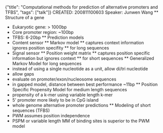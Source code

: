 {"title": "Computational methods for prediction of alternative promoters and TFBS", "tags": ["talk"]}
CREATED: 200811100603
Speaker: Junwen Wang
** Structure of a gene
 * Eukaryotic gene: > 1000bp
 * Core promoter region: ~100bp
 * TFBS: 6-20bp
** Prediction models
 * Content sensor
 ** Markov model
 ** captures context information ignores position specifity
 ** for long sequences
 * Signal sensor
 ** Position weight matrix
 ** captures position specific information but ignores context
 ** for short sequences
** Generalized Markov Model for long sequences
 * instead of using a single nucleotide as a unit, allow di/tri nucleotide
 * allow gaps
 * evaluate on promoter/exon/nucleosome sequences
 * in gapped model, distance between best performance ~11bp
** Position Specific Propensity Model for medium length sequences
 * propensity of a k-mer using variable length k-mer
 * 5' promoter more likely to be in CpG island
 * whole genome alternative promoter predictions
** Modeling of short sequences (TFBS)
 * PWM assumes position independence
 * PSPM or variable length MM of binding sites is superior to the PWM model
